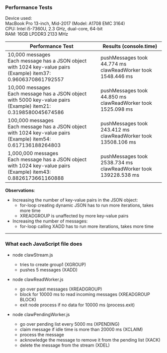 ### Performance Tests

Device used: <br>
MacBook Pro 13-inch, Mid-2017 (Model: A1708 EMC 3164) <br>
CPU: Intel i5-7360U, 2.3 GHz, dual-core, 64-bit <br>
RAM: 16GB LPDDR3 2133 MHz <br>

| Performance Test | Results (console.time) |
| ---------------- | ---------------------- |
| 10,000 messages <br> Each message has a JSON object with 1024 key-value pairs <br> (Example) item37: 0.9606370861792557 | pushMessages took 44.774 ms <br> clawReadWorker took 1548.446 ms
| 10,000 messages <br> Each message has a JSON object with 5000 key-value pairs <br> (Example) item21: 0.3198580045674586 | pushMessages took 44.850 ms <br> clawReadWorker took 1525.098 ms
| 100,000 messages <br> Each message has a JSON object with 1024 key-value pairs <br> (Example) item54: 0.617136188264803 | pushMessages took 243.412 ms <br> clawReadWorker took 13508.106 ms
| 1,000,000 messages <br> Each message has a JSON object with 1024 key-value pairs <br> (Example) item43: 0.8826173661160888 | pushMessages took 2538.734 ms <br> clawReadWorker took 139228.538 ms

**Observations**: <br>
- Increasing the number of key-value pairs in the JSON object: <br>
    - for-loop creating dynamic JSON has to run more iterations, takes more time
    - XREADGROUP is unaffected by more key-value pairs
- Increasing the number of messages: <br>
    - for-loop calling XADD has to run more iterations, takes more time

<hr>

### What each JavaScript file does

* node clawStream.js
    * tries to create group1 (XGROUP)
    * pushes 5 messages (XADD)

* node clawReadWorker.js
    * go over past messages (XREADGROUP)
    * block for 10000 ms to read incoming messages (XREADGROUP BLOCK)
    * exit node process if no data for 10000 ms (process.exit)

* node clawPendingWorker.js
    * go over pending list every 5000 ms (XPENDING)
    * claim message if idle time is more than 20000 ms (XCLAIM)
    * process the message
    * acknowledge the message to remove it from the pending list (XACK)
    * delete the message from the stream (XDEL)